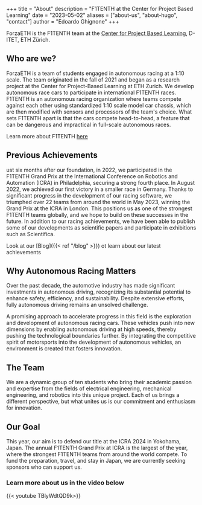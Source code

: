 +++
title = "About"
description = "F1TENTH at the Center for Project Based Learning"
date = "2023-05-02"
aliases = ["about-us", "about-hugo", "contact"]
author = "Edoardo Ghignone"
+++

ForzaETH is the F1TENTH team at the [Center for Project Based Learning](https://pbl.ee.ethz.ch/), D-ITET, ETH Zürich.

## Who are we?
ForzaETH is a team of students engaged in autonomous racing at a 1:10 scale. The team originated in the fall of 2021 and began as a research project at the Center for Project-Based Learning at ETH Zurich. We develop autonomous race cars to participate in international F1TENTH races. F1TENTH is an autonomous racing organization where teams compete against each other using standardized 1:10 scale model car chassis, which are then modified with sensors and processors of the team's choice. What sets F1TENTH apart is that the cars compete head-to-head, a feature that can be dangerous and impractical in full-scale autonomous races.

Learn more about F1TENTH [here](https://f1tenth.org/)


## Previous Achievements
ust six months after our foundation, in 2022, we participated in the F1TENTH Grand Prix at the International Conference on Robotics and Automation (ICRA) in Philadelphia, securing a strong fourth place. In August 2022, we achieved our first victory in a smaller race in Germany. Thanks to significant progress in the development of our racing software, we triumphed over 22 teams from around the world in May 2023, winning the Grand Prix at the ICRA in London. This positions us as one of the strongest F1TENTH teams globally, and we hope to build on these successes in the future. In addition to our racing achievements, we have been able to publish some of our developments as scientific papers and participate in exhibitions such as Scientifica.

Look at our [Blog]({{< ref "/blog" >}}) ot learn about our latest achievements

## Why Autonomous Racing Matters

Over the past decade, the automotive industry has made significant investments in autonomous driving, recognizing its substantial potential to enhance safety, efficiency, and sustainability. Despite extensive efforts, fully autonomous driving remains an unsolved challenge.

A promising approach to accelerate progress in this field is the exploration and development of autonomous racing cars. These vehicles push into new dimensions by enabling autonomous driving at high speeds, thereby pushing the technological boundaries further. By integrating the competitive spirit of motorsports into the development of autonomous vehicles, an environment is created that fosters innovation.

## The Team

We are a dynamic group of ten students who bring their academic passion and expertise from the fields of electrical engineering, mechanical engineering, and robotics into this unique project. Each of us brings a different perspective, but what unites us is our commitment and enthusiasm for innovation.

## Our Goal

This year, our aim is to defend our title at the ICRA 2024 in Yokohama, Japan. The annual F1TENTH Grand Prix at ICRA is the largest of the year, where the strongest F1TENTH teams from around the world compete. To fund the preparation, travel, and stay in Japan, we are currently seeking sponsors who can support us.



### Learn more about us in the video below
{{< youtube TBlyWdtQD9k>}}
